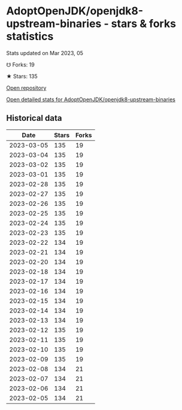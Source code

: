 # AdoptOpenJDK/openjdk8-upstream-binaries - stars & forks statistics

Stats updated on Mar 2023, 05

☋ Forks: 19

★ Stars: 135

[Open repository](https://github.com/AdoptOpenJDK/openjdk8-upstream-binaries)

[Open detailed stats for AdoptOpenJDK/openjdk8-upstream-binaries](https://reviewgithub.com/rep/AdoptOpenJDK/openjdk8-upstream-binaries)

## Historical data
| Date | Stars | Forks |
|------|-------|-------|
| 2023-03-05 | 135 | 19 | 
| 2023-03-04 | 135 | 19 | 
| 2023-03-02 | 135 | 19 | 
| 2023-03-01 | 135 | 19 | 
| 2023-02-28 | 135 | 19 | 
| 2023-02-27 | 135 | 19 | 
| 2023-02-26 | 135 | 19 | 
| 2023-02-25 | 135 | 19 | 
| 2023-02-24 | 135 | 19 | 
| 2023-02-23 | 135 | 19 | 
| 2023-02-22 | 134 | 19 | 
| 2023-02-21 | 134 | 19 | 
| 2023-02-20 | 134 | 19 | 
| 2023-02-18 | 134 | 19 | 
| 2023-02-17 | 134 | 19 | 
| 2023-02-16 | 134 | 19 | 
| 2023-02-15 | 134 | 19 | 
| 2023-02-14 | 134 | 19 | 
| 2023-02-13 | 134 | 19 | 
| 2023-02-12 | 135 | 19 | 
| 2023-02-11 | 135 | 19 | 
| 2023-02-10 | 135 | 19 | 
| 2023-02-09 | 135 | 19 | 
| 2023-02-08 | 134 | 21 | 
| 2023-02-07 | 134 | 21 | 
| 2023-02-06 | 134 | 21 | 
| 2023-02-05 | 134 | 21 | 


